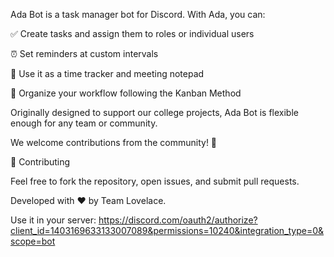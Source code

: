 Ada Bot is a task manager bot for Discord.
With Ada, you can:

✅ Create tasks and assign them to roles or individual users

⏰ Set reminders at custom intervals

📝 Use it as a time tracker and meeting notepad

📌 Organize your workflow following the Kanban Method

Originally designed to support our college projects, Ada Bot is flexible enough for any team or community.

We welcome contributions from the community! 🚀

🤝 Contributing

Feel free to fork the repository, open issues, and submit pull requests.

Developed with ❤️ by Team Lovelace.

Use it in your server:
https://discord.com/oauth2/authorize?client_id=1403169633133007089&permissions=10240&integration_type=0&scope=bot
